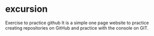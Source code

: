 # excursion
Exercise to practice github
It is a simple one page website to practice creating repositories on GitHub and practice with the console on GIT.

